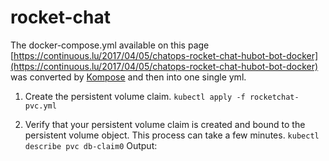 # rocket-chat

The docker-compose.yml available on this page [https://continuous.lu/2017/04/05/chatops-rocket-chat-hubot-bot-docker](https://continuous.lu/2017/04/05/chatops-rocket-chat-hubot-bot-docker) was converted by [Kompose](https://github.com/kubernetes-incubator/kompose) and then into one single yml.


1. Create the persistent volume claim.
  ```kubectl apply -f rocketchat-pvc.yml```

1. Verify that your persistent volume claim is created and bound to the persistent volume object. This process can take a few minutes.
  ```kubectl describe pvc db-claim0```
  Output:
